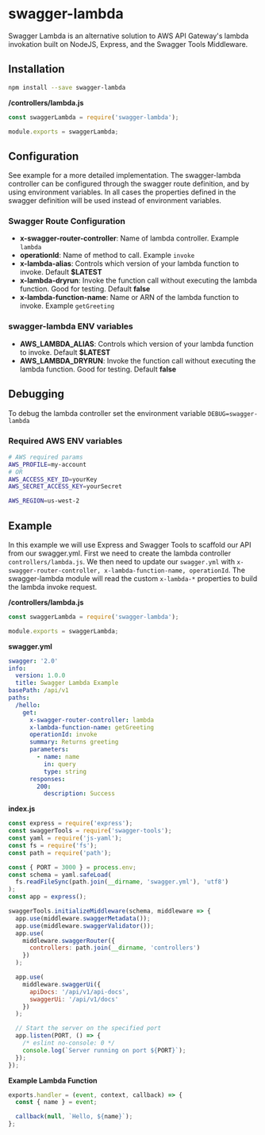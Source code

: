 # swagger-lambda

Swagger Lambda is an alternative solution to AWS API Gateway's lambda invokation built on NodeJS, Express, and the Swagger Tools Middleware.

## Installation

```sh
npm install --save swagger-lambda
```

**/controllers/lambda.js**

```js
const swaggerLambda = require('swagger-lambda');

module.exports = swaggerLambda;
```

## Configuration

See example for a more detailed implementation. The swagger-lambda controller can be configured through the swagger route definition, and by using environment variables. In all cases the properties defined in the swagger definition will be used instead of environment variables.

### Swagger Route Configuration

- **x-swagger-router-controller**: Name of lambda controller. Example `lambda`
- **operationId**: Name of method to call. Example `invoke`
- **x-lambda-alias**: Controls which version of your lambda function to invoke. Default **$LATEST** 
- **x-lambda-dryrun**: Invoke the function call without executing the lambda function. Good for testing. Default **false**
- **x-lambda-function-name**: Name or ARN of the lambda function to invoke. Example `getGreeting`

### swagger-lambda ENV variables

- **AWS_LAMBDA_ALIAS**: Controls which version of your lambda function to invoke. Default **$LATEST**
- **AWS_LAMBDA_DRYRUN**: Invoke the function call without executing the lambda function. Good for testing. Default **false**

## Debugging

To debug the lambda controller set the environment variable `DEBUG=swagger-lambda`

### Required AWS ENV variables

```sh
# AWS required params
AWS_PROFILE=my-account
# OR
AWS_ACCESS_KEY_ID=yourKey
AWS_SECRET_ACCESS_KEY=yourSecret

AWS_REGION=us-west-2
```

## Example

In this example we will use Express and Swagger Tools to scaffold our API from our swagger.yml. First we need to create the lambda controller `controllers/lambda.js`. We then need to update our  `swagger.yml` with `x-swagger-router-controller, x-lambda-function-name, operationId`. The swagger-lambda module will read the custom `x-lambda-*` properties to build the lambda invoke request.

**/controllers/lambda.js**

```js
const swaggerLambda = require('swagger-lambda');

module.exports = swaggerLambda;
```

**swagger.yml**

```yaml
swagger: '2.0'
info:
  version: 1.0.0
  title: Swagger Lambda Example
basePath: /api/v1
paths:
  /hello:
    get:
      x-swagger-router-controller: lambda
      x-lambda-function-name: getGreeting
      operationId: invoke
      summary: Returns greeting
      parameters:
        - name: name
          in: query
          type: string
      responses:
        200:
          description: Success
```

**index.js**

```js
const express = require('express');
const swaggerTools = require('swagger-tools');
const yaml = require('js-yaml');
const fs = require('fs');
const path = require('path');

const { PORT = 3000 } = process.env;
const schema = yaml.safeLoad(
  fs.readFileSync(path.join(__dirname, 'swagger.yml'), 'utf8')
);
const app = express();

swaggerTools.initializeMiddleware(schema, middleware => {
  app.use(middleware.swaggerMetadata());
  app.use(middleware.swaggerValidator());
  app.use(
    middleware.swaggerRouter({
      controllers: path.join(__dirname, 'controllers')
    })
  );

  app.use(
    middleware.swaggerUi({
      apiDocs: '/api/v1/api-docs',
      swaggerUi: '/api/v1/docs'
    })
  );

  // Start the server on the specified port
  app.listen(PORT, () => {
    /* eslint no-console: 0 */
    console.log(`Server running on port ${PORT}`);
  });
});
```

**Example Lambda Function**

```js
exports.handler = (event, context, callback) => {
  const { name } = event;

  callback(null, `Hello, ${name}`);
};
```
